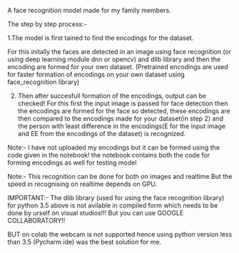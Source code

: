 A face recognition model made for my family members.

The step by step process:-

1.The model is first tained to find the encodings for the dataset.

For this initally the faces are detected in an image using face recognition (or using deep learning module dnn or opencv) and dlib library and then the encoding are formed for your own dataset.
(Pretrained encodings are used for faster formation of encodings on your own dataset using face_recognition library)

2. Then after succesfull formation of the encodings, output can be checked! For this first the input image is passed for face detection then the encodings are formed for the face so detected, these encodings are then compared to the encodings made for your dataset(in step 2) and the person with least difference in the encodings(E for the input image and EE from the encodings of the dataset) is recognized.

Note:- I have not uploaded my encodings but it can be formed using the code given in the notebook! the notebook contains both the code for forming encodings as well for testing model

Note:- This recognition can be done for both on images and realtime.But the speed in recognising on realtime depends on GPU.

IMPORTANT:- The dlib library (used for using the face recognition library) for python 3.5 above is not avilable in compiled form which needs to be done by urself on visual studios!!! But you can use GOOGLE COLLABORATORY!!

BUT on colab the webcam is not supported hence using python version less than 3.5 (Pycharm ide) was the best solution for me.
